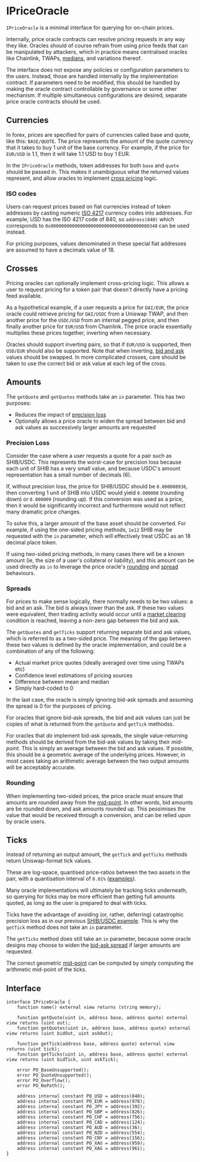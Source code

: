 # IPriceOracle

`IPriceOracle` is a minimal interface for querying for on-chain prices.

Internally, price oracle contracts can resolve pricing requests in any way they like. Oracles should of course refrain from using price feeds that can be manipulated by attackers, which in practice means centralised oracles like Chainlink, TWAPs, [medians](https://github.com/euler-xyz/median-oracle), and variations thereof.

The interface does not expose any policies or configuration parameters to the users. Instead, those are handled internally by the implementation contract. If parameters need to be modified, this should be handled by making the oracle contract controllable by governance or some other mechanism. If multiple simultaneous configurations are desired, separate price oracle contracts should be used.


## Currencies

In forex, prices are specified for pairs of currencies called base and quote, like this: `BASE/QUOTE`. The price represents the amount of the quote currency that it takes to buy 1 unit of the base currency. For example, if the price for `EUR/USD` is 1.1, then it will take 1.1 USD to buy 1 EUR.

In the `IPriceOracle` methods, token addresses for both `base` and `quote` should be passed in. This makes it unambiguous what the returned values represent, and allow oracles to implement [cross pricing](#crosses) logic.

### ISO codes

Users can request prices based on fiat currencies instead of token addresses by casting numeric [ISO 4217](https://en.wikipedia.org/wiki/ISO_4217) currency codes into addresses. For example, USD has the ISO 4217 code of 840, so `address(840)` which corresponds to `0x0000000000000000000000000000000000000348` can be used instead.

For pricing purposes, values denominated in these special fiat addresses are assumed to have a decimals value of 18.


## Crosses

Pricing oracles can optionally implement cross-pricing logic. This allows a user to request pricing for a token pair that doesn't directly have a pricing feed available.

As a hypothetical example, if a user requests a price for `DAI/EUR`, the price oracle could retrieve pricing for `DAI/USDC` from a Uniswap TWAP, and then another price for the `USDC/USD` from an internal pegged price, and then finally another price for `EUR/USD` from Chainlink. The price oracle essentially multiplies these prices together, inverting when necessary.

Oracles should support inverting pairs, so that if `EUR/USD` is supported, then `USD/EUR` should also be supported. Note that when inverting, [bid and ask](#spreads) values should be swapped. In more complicated crosses, care should be taken to use the correct bid or ask value at each leg of the cross.


## Amounts

The `getQuote` and `getQuotes` methods take an `in` parameter. This has two purposes:

* Reduces the impact of [precision loss](#precision-loss)
* Optionally allows a price oracle to widen the spread between bid and ask values as successively larger amounts are requested

### Precision Loss

Consider the case where a user requests a quote for a pair such as SHIB/USDC. This represents the worst-case for precision loss because each unit of SHIB has a very small value, and because USDC's amount representation has a small number of decimals (6).

If, without precision loss, the price for SHIB/USDC should be `0.000008936`, then converting 1 unit of SHIB into USDC would yield `0.000008` (rounding down) or `0.000009` (rounding up). If this conversion was used as a price, then it would be significantly incorrect and furthermore would not reflect many dramatic price changes.

To solve this, a larger amount of the base asset should be converted. For example, if using the one-sided pricing methods, `1e12` SHIB may be requested with the `in` parameter, which will effectively treat USDC as an 18 decimal place token.

If using two-sided pricing methods, in many cases there will be a known amount (ie, the size of a user's collateral or liability), and this amount can be used directly as `in` to leverage the price oracle's [rounding](#rounding) and [spread](#spreads) behaviours.

### Spreads

For prices to make sense logically, there normally needs to be two values: a bid and an ask. The bid is always lower than the ask. If these two values were equivalent, then trading activity would occur until a [market clearing](https://en.wikipedia.org/wiki/Market_clearing) condition is reached, leaving a non-zero gap between the bid and ask.

The `getQuotes` and `getTicks` support returning separate bid and ask values, which is referred to as a two-sided price. The meaning of the gap between these two values is defined by the oracle implementation, and could be a combination of any of the following:

* Actual market price quotes (ideally averaged over time using TWAPs etc)
* Confidence level estimations of pricing sources
* Difference between mean and median
* Simply hard-coded to 0

In the last case, the oracle is simply ignoring bid-ask spreads and assuming the spread is 0 for the purposes of pricing.

For oracles that ignore bid-ask spreads, the bid and ask values can just be copies of what is returned from the `getQuote` and `getTick` methodss.

For oracles that *do* implement bid-ask spreads, the single value-returning methods should be derived from the bid-ask values by taking their *mid-point*. This is simply an average between the bid and ask values. If possible, this should be a geometric average of the underlying prices. However, in most cases taking an arithmetic average between the two output amounts will be acceptably accurate.


### Rounding

When implementing two-sided prices, the price oracle must ensure that amounts are rounded away from the [mid-point](#spreads). In other words, bid amounts are be rounded down, and ask amounts rounded up. This pessimises the value that would be received through a conversion, and can be relied upon by oracle users.




## Ticks

Instead of returning an output amount, the `getTick` and `getTicks` methods return Uniswap-format tick values.

These are log-space, quantised price-ratios between the two assets in the pair, with a quantisation interval of `0.01%` ([examples](https://github.com/euler-xyz/liboracle)).

Many oracle implementations will ultimately be tracking ticks underneath, so querying for ticks may be more efficient than getting full amounts quoted, as long as the user is prepared to deal with ticks.

Ticks have the advantage of avoiding (or, rather, deferring) catastrophic precision loss as in our previous [SHIB/USDC example](#precision-loss). This is why the `getTick` method does not take an `in` parameter.

The `getTicks` method does still take an `in` parameter, because some oracle designs may choose to widen the [bid-ask spread](#spreads) if larger amounts are requested.

The correct geometric [mid-point](#spreads) can be computed by simply computing the arithmetic mid-point of the ticks.



## Interface

    interface IPriceOracle {
        function name() external view returns (string memory);

        function getQuote(uint in, address base, address quote) external view returns (uint out);
        function getQuotes(uint in, address base, address quote) external view returns (uint bidOut, uint askOut);

        function getTick(address base, address quote) external view returns (uint tick);
        function getTicks(uint in, address base, address quote) external view returns (uint bidTick, uint askTick);

        error PO_BaseUnsupported();
        error PO_QuoteUnsupported();
        error PO_Overflow();
        error PO_NoPath();

        address internal constant PO_USD = address(840);
        address internal constant PO_EUR = address(978);
        address internal constant PO_JPY = address(392);
        address internal constant PO_GBP = address(826);
        address internal constant PO_CHF = address(756);
        address internal constant PO_CAD = address(124);
        address internal constant PO_AUD = address(36);
        address internal constant PO_NZD = address(554);
        address internal constant PO_CNY = address(156);
        address internal constant PO_XAU = address(959);
        address internal constant PO_XAG = address(961);
    }
